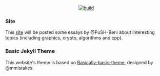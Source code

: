 <p align="center">
    <a href="https://travis-ci.org/PuSH-Beni/push-beni.github.io"><img src="https://travis-ci.org/PuSH-Beni/push-beni.github.io.svg?branch=master" alt="build"/></a>
</p>

### Site
This [site](https://push-beni.github.io) will be posted some essays by @PuSH-Beni about interesting topics (including graphics, crypto, algorithms and cpp).

### Basic Jekyll Theme
This website's theme is based on [Basically-basic-theme](https://github.com/mmistakes/jekyll-theme-basically-basic), designed by @mmistakes.
